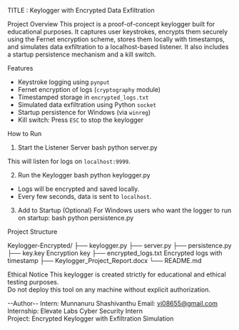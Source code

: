 TITLE : Keylogger with Encrypted Data Exfiltration

Project Overview
This project is a proof-of-concept keylogger built for educational purposes. It captures user keystrokes, encrypts them securely using the Fernet encryption scheme, stores them locally with timestamps, and simulates data exfiltration to a localhost-based listener. It also includes a startup persistence mechanism and a kill switch.


Features
- Keystroke logging using `pynput`
- Fernet encryption of logs (`cryptography` module)
- Timestamped storage in `encrypted_logs.txt`
- Simulated data exfiltration using Python `socket`
- Startup persistence for Windows (via `winreg`)
- Kill switch: Press `ESC` to stop the keylogger


How to Run

1. Start the Listener Server
bash
python server.py

This will listen for logs on `localhost:9999`.


2. Run the Keylogger
bash
python keylogger.py

- Logs will be encrypted and saved locally.
- Every few seconds, data is sent to `localhost`.


3. Add to Startup (Optional)
For Windows users who want the logger to run on startup:
bash
python persistence.py


Project Structure


Keylogger-Encrypted/
├── keylogger.py
├── server.py
├── persistence.py
├── key.key                Encryption key
├── encrypted_logs.txt     Encrypted logs with timestamp
├── Keylogger_Project_Report.docx
└── README.md


Ethical Notice
This keylogger is created strictly for educational and ethical testing purposes.  
Do not deploy this tool on any machine without explicit authorization.


--Author--
Intern: Munnanuru Shashivanthu
Email: vj08655@gmail.com
Internship: Elevate Labs Cyber Security Intern  
Project: Encrypted Keylogger with Exfiltration Simulation